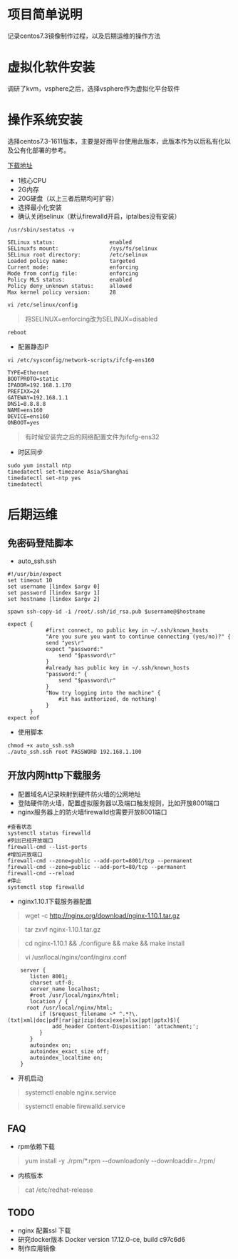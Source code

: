 # 项目简单说明
记录centos7.3镜像制作过程，以及后期运维的操作方法

# 虚拟化软件安装
调研了kvm，vsphere之后，选择vsphere作为虚拟化平台软件

# 操作系统安装
选择centos7.3-1611版本，主要是好雨平台使用此版本，此版本作为以后私有化以及公有化部署的参考。

[下载地址](https://pan.baidu.com/s/1nwjp5FF)

+ 1核心CPU
+ 2G内存
+ 20G硬盘（以上三者后期均可扩容）
+ 选择最小化安装
+ 确认关闭selinux（默认firewalld开启，iptalbes没有安装）
```jshelllanguage
/usr/sbin/sestatus -v 

SELinux status:                 enabled
SELinuxfs mount:                /sys/fs/selinux
SELinux root directory:         /etc/selinux
Loaded policy name:             targeted
Current mode:                   enforcing
Mode from config file:          enforcing
Policy MLS status:              enabled
Policy deny_unknown status:     allowed
Max kernel policy version:      28
```
```jshelllanguage
vi /etc/selinux/config
```
> 将SELINUX=enforcing改为SELINUX=disabled
```jshelllanguage
reboot
```

+ 配置静态IP
```shell
vi /etc/sysconfig/network-scripts/ifcfg-ens160

TYPE=Ethernet
BOOTPROTO=static
IPADDR=192.168.1.170
PREFIXX=24
GATEWAY=192.168.1.1
DNS1=8.8.8.8
NAME=ens160
DEVICE=ens160
ONBOOT=yes

```
> 有时候安装完之后的网络配置文件为ifcfg-ens32

+ 时区同步
```jshelllanguage
sudo yum install ntp
timedatectl set-timezone Asia/Shanghai
timedatectl set-ntp yes
timedatectl
```


# 后期运维

## 免密码登陆脚本
+ auto_ssh.ssh
```jshelllanguage
#!/usr/bin/expect  
set timeout 10  
set username [lindex $argv 0]  
set password [lindex $argv 1]  
set hostname [lindex $argv 2]  

spawn ssh-copy-id -i /root/.ssh/id_rsa.pub $username@$hostname

expect {
            #first connect, no public key in ~/.ssh/known_hosts
            "Are you sure you want to continue connecting (yes/no)?" {
            send "yes\r"
            expect "password:"
                send "$password\r"
            } 
            #already has public key in ~/.ssh/known_hosts
            "password:" {  
                send "$password\r"
            } 
            "Now try logging into the machine" {
                #it has authorized, do nothing!
            }
       }
expect eof
```
+ 使用脚本
```jshelllanguage
chmod +x auto_ssh.ssh
./auto_ssh.ssh root PASSWORD 192.168.1.100
```

## 开放内网http下载服务
+ 配置域名A记录映射到硬件防火墙的公网地址
+ 登陆硬件防火墙，配置虚拟服务器以及端口触发规则，比如开放8001端口
+ nginx服务器上的防火墙firewalld也需要开放8001端口
```jshelllanguage
#查看状态
systemctl status firewalld
#列出已经开放端口
firewall-cmd --list-ports
#增加开放端口
firewall-cmd --zone=public --add-port=8001/tcp --permanent
firewall-cmd --zone=public --add-port=80/tcp --permanent
firewall-cmd --reload
#停止
systemctl stop firewalld
```
+ nginx1.10.1下载服务器配置
> wget -c http://nginx.org/download/nginx-1.10.1.tar.gz

> tar zxvf nginx-1.10.1.tar.gz

> cd nginx-1.10.1 && ./configure && make && make install

> vi /usr/local/nginx/conf/nginx.conf

```nginx
    server {
       listen 8001;
       charset utf-8;
       server_name localhost;
       #root /usr/local/nginx/html;
       location / { 
	  root /usr/local/nginx/html;   
          if ($request_filename ~* ^.*?\.(txt|xml|doc|pdf|rar|gz|zip|docx|exe|xlsx|ppt|pptx)$){
              add_header Content-Disposition: 'attachment;';
          }
       }
       autoindex on;
       autoindex_exact_size off;
       autoindex_localtime on;
    }

```

+ 开机启动

> systemctl enable nginx.service

> systemctl enable firewalld.service

## FAQ
+ rpm依赖下载
> yum install -y  ./rpm/*.rpm --downloadonly --downloaddir=./rpm/

+ 内核版本
> cat /etc/redhat-release


## TODO
+ nginx 配置ssl 下载
+ 研究docker版本 Docker version 17.12.0-ce, build c97c6d6
+ 制作应用镜像
